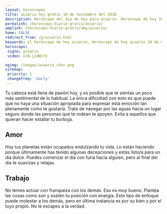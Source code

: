 ```yaml
---
layout: horoscopos
title: acuario hoy gratis 10 de noviembre del 2018 
description: Horóscopo del dia de hoy para acuario. Horoscopo de hoy 10 de noviembre del 2018. Las predicciones de amor, trabajo, vida personal gratis.
permalink: /horoscopo-diario-gratis/acuario/
amplink: /horoscopo-diario-gratis/amp/acuario/
home: FALSE
redirect_from: /p/acuario.html
keywords: el horóscopo de hoy acuario, Horoscopo de hoy acuario 10 de noviembre del 2018,horóscopo del día,horoscopo del dia de hoy,horoscopo de hoy,horoscopo de hoy acuario,acuario hoy,signos zodiacales,horóscopo de hoy,horoscopos de hoy,horoscopo acuario hoy,horoscopo de acuario de hoy,horóscopo de hoy acuario,horoscopos,acuario de hoy,los horoscopos de hoy,acuario de hoy,acuario 10 de noviembre del 2018,signos zodiacales 2018, el horoscopo de hoy
horoscopo:
 signo: acuario
 video: xl0-j2dWiYI

ogimg: /images/acuario_char.png
sitemap:
 priority: 1
 changefreq: 'daily'
---
```



Tu cabeza está llena de pasión hoy, y es posible que te sientas un poco más sentimental de lo habitual. La única dificultad con esto es que puede que no haya una situación apropiada para expresar esta emoción tan plenamente como te gustaría. Trata de navegar por las aguas hacia un lugar seguro donde las personas que te rodean te apoyen. Evita a aquellos que quieran hacer estallar tu burbuja.

## Amor

Hoy tus planetas están ocupados endulzando tu vida. Lo están haciendo porque últimamente has tenido algunas decepciones y estás listo/a para un día dulce. Puedes comenzar el día con furia hacia alguien, pero al final del día te suavizas y relajas.

## Trabajo

No temes actuar con franqueza con los demás. Eso es muy bueno. Plantea las cosas como son y sostén tu posición con energía. Este tipo de enfoque puede molestar a los demás, pero en última instancia es por su bien y por el tuyo propio. No le escapes a la verdad.